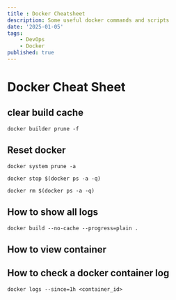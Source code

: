 ```yaml
---
title : Docker Cheatsheet
description: Some useful docker commands and scripts
date: '2025-01-05'
tags: 
    - DevOps
    - Docker
published: true
---
```

# Docker Cheat Sheet

## clear build cache
``` shellscript
docker builder prune -f
```

## Reset docker
``` shellscript
docker system prune -a

docker stop $(docker ps -a -q)

docker rm $(docker ps -a -q)
``` 
## How to show all logs
``` shellscript
docker build --no-cache --progress=plain .
```

## How to view container

## How to check a docker container log
``` shellscript
docker logs --since=1h <container_id>
```